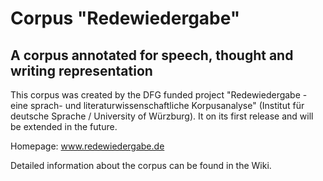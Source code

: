 # Corpus "Redewiedergabe"
## A corpus annotated for speech, thought and writing representation

This corpus was created by the DFG funded project "Redewiedergabe - eine sprach- und literaturwissenschaftliche Korpusanalyse" (Institut für deutsche Sprache / University of Würzburg). It on its first release and will be extended in the future.

Homepage: www.redewiedergabe.de

Detailed information about the corpus can be found in the Wiki.
